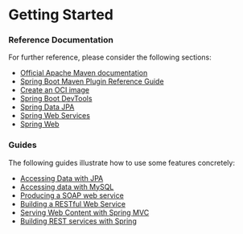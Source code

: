 # Getting Started

### Reference Documentation
For further reference, please consider the following sections:

* [Official Apache Maven documentation](https://maven.apache.org/guides/index.html)
* [Spring Boot Maven Plugin Reference Guide](https://docs.spring.io/spring-boot/docs/3.1.0-SNAPSHOT/maven-plugin/reference/html/)
* [Create an OCI image](https://docs.spring.io/spring-boot/docs/3.1.0-SNAPSHOT/maven-plugin/reference/html/#build-image)
* [Spring Boot DevTools](https://docs.spring.io/spring-boot/docs/3.1.0-SNAPSHOT/reference/htmlsingle/#using.devtools)
* [Spring Data JPA](https://docs.spring.io/spring-boot/docs/3.1.0-SNAPSHOT/reference/htmlsingle/#data.sql.jpa-and-spring-data)
* [Spring Web Services](https://docs.spring.io/spring-boot/docs/3.1.0-SNAPSHOT/reference/htmlsingle/#io.webservices)
* [Spring Web](https://docs.spring.io/spring-boot/docs/3.1.0-SNAPSHOT/reference/htmlsingle/#web)

### Guides
The following guides illustrate how to use some features concretely:

* [Accessing Data with JPA](https://spring.io/guides/gs/accessing-data-jpa/)
* [Accessing data with MySQL](https://spring.io/guides/gs/accessing-data-mysql/)
* [Producing a SOAP web service](https://spring.io/guides/gs/producing-web-service/)
* [Building a RESTful Web Service](https://spring.io/guides/gs/rest-service/)
* [Serving Web Content with Spring MVC](https://spring.io/guides/gs/serving-web-content/)
* [Building REST services with Spring](https://spring.io/guides/tutorials/rest/)

